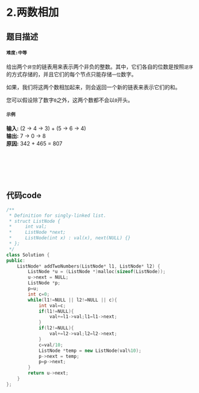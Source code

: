 # 2.两数相加
## 题目描述
#### `难度:中等`
给出两个`非空`的链表用来表示两个非负的整数。其中，它们各自的位数是按照`逆序`的方式存储的，并且它们的每个节点只能存储`一位`数字。

如果，我们将这两个数相加起来，则会返回一个新的链表来表示它们的和。

您可以假设除了数字`0`之外，这两个数都不会以`0`开头。

#### `示例`
**输入:** (2 -> 4 -> 3) + (5 -> 6 -> 4)<br>
**输出:** 7 -> 0 -> 8<br>
**原因:** 342 + 465 = 807<br>


<br>
<br>
<br>
<br>

## 代码code
```C++
/**
 * Definition for singly-linked list.
 * struct ListNode {
 *     int val;
 *     ListNode *next;
 *     ListNode(int x) : val(x), next(NULL) {}
 * };
 */
class Solution {
public:
    ListNode* addTwoNumbers(ListNode* l1, ListNode* l2) {
        ListNode *u = (ListNode *)malloc(sizeof(ListNode));
        u->next = NULL;
        ListNode *p;
        p=u;
        int c=0;
        while(l1!=NULL || l2!=NULL || c){
            int val=c;
            if(l1!=NULL){
                val+=l1->val;l1=l1->next;
            }
            if(l2!=NULL){
                val+=l2->val;l2=l2->next;
            }
            c=val/10;
            ListNode *temp = new ListNode(val%10);
            p->next = temp;
            p=p->next;
        }
        return u->next;
    }
};
```

